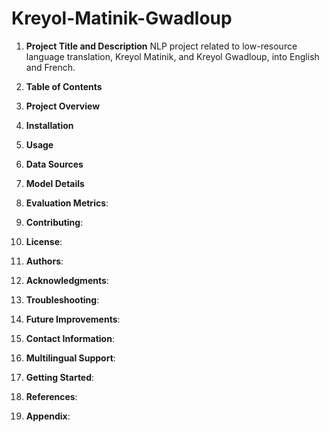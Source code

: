 # Kreyol-Matinik-Gwadloup
1. **Project Title and Description**
NLP project related to low-resource language translation, Kreyol Matinik, and Kreyol Gwadloup, into English and French.

2. **Table of Contents**
3. **Project Overview**
4. **Installation**
5. **Usage**
6. **Data Sources**
  
7. **Model Details**
  
8. **Evaluation Metrics**:
  
9. **Contributing**:
  
10. **License**:
11. **Authors**:

12. **Acknowledgments**:
    
13. **Troubleshooting**:
    
14. **Future Improvements**:

15. **Contact Information**:

17. **Multilingual Support**:
    
18. **Getting Started**:

19. **References**:
20. **Appendix**:

